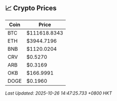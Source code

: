 ## 📈 Crypto Prices

| Coin | Price |
| ---- | ----- |
| BTC | $111618.8343 |
| ETH | $3944.7196 |
| BNB | $1120.0204 |
| CRV | $0.5270 |
| ARB | $0.3169 |
| OKB | $166.9991 |
| DOGE | $0.1960 |

_Last Updated: 2025-10-26 14:47:25.733 +0800 HKT_